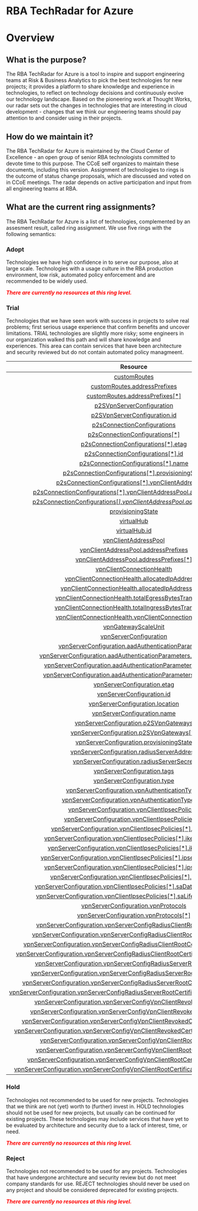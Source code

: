 
RBA TechRadar for Azure
=======================

# Overview

## What is the purpose?


The RBA TechRadar for Azure is a tool to inspire and support engineering teams at Risk & Business Analytics to pick the best technologies for new projects; it provides a platform to share knowledge and experience in technologies, to reflect on technology decisions and continuously evolve our technology landscape.  Based on the pioneering work at Thought Works, our radar sets out the changes in technologies that are interesting in cloud development - changes that we think our engineering teams should pay attention to and consider using in their projects.
## How do we maintain it?


The RBA TechRadar for Azure is maintained by the Cloud Center of Excellence - an open group of senior RBA technologists committed to devote time to this purpose.  The CCoE self organizes to maintain these documents, including this version.  Assignment of technologies to rings is the outcome of status change proposals, which are discussed and voted on in CCoE meetings.  The radar depends on active participation and input from all engineering teams at RBA.
## What are the current ring assignments?


The RBA TechRadar for Azure is a list of technologies, complemented by an assesment result, called ring assignment.  We use five rings with the following semantics:
### Adopt


Technologies we have high confidence in to serve our purpose, also at large scale.  Technologies with a usage culture in the RBA production environment, low risk, automated policy enforcement and are recommended to be widely used.  
  
***<font color="red"> There are currently no resources at this ring level. </font>***
### Trial


Technologies that we have seen work with success in projects to solve real problems;  first serious usage experience that confirm benefits and uncover limitations.  TRIAL technologies are slightly more risky; some engineers in our organization walked this path and will share knowledge and experiences.  This area can contain services that have been architecture and security reviewed but do not contain automated policy managmeent.  

|Resource|Description|Path|Status|
| :---: | :---: | :---: | :---: |
|[customRoutes](https://github.com/openrba/python-azure-techradar/blob/master/Microsoft.Network/p2sVpnGateways/customRoutes)|UNKNOWN|Microsoft.Network/p2sVpnGateways/customRoutes|TRIAL|
|[customRoutes.addressPrefixes](https://github.com/openrba/python-azure-techradar/blob/master/Microsoft.Network/p2sVpnGateways/customRoutes.addressPrefixes)|UNKNOWN|Microsoft.Network/p2sVpnGateways/customRoutes.addressPrefixes|TRIAL|
|[customRoutes.addressPrefixes[*]](https://github.com/openrba/python-azure-techradar/blob/master/Microsoft.Network/p2sVpnGateways/customRoutes.addressPrefixes[*])|UNKNOWN|Microsoft.Network/p2sVpnGateways/customRoutes.addressPrefixes[*]|TRIAL|
|[p2SVpnServerConfiguration](https://github.com/openrba/python-azure-techradar/blob/master/Microsoft.Network/p2sVpnGateways/p2SVpnServerConfiguration)|UNKNOWN|Microsoft.Network/p2sVpnGateways/p2SVpnServerConfiguration|TRIAL|
|[p2SVpnServerConfiguration.id](https://github.com/openrba/python-azure-techradar/blob/master/Microsoft.Network/p2sVpnGateways/p2SVpnServerConfiguration.id)|UNKNOWN|Microsoft.Network/p2sVpnGateways/p2SVpnServerConfiguration.id|TRIAL|
|[p2sConnectionConfigurations](https://github.com/openrba/python-azure-techradar/blob/master/Microsoft.Network/p2sVpnGateways/p2sConnectionConfigurations)|UNKNOWN|Microsoft.Network/p2sVpnGateways/p2sConnectionConfigurations|TRIAL|
|[p2sConnectionConfigurations[*]](https://github.com/openrba/python-azure-techradar/blob/master/Microsoft.Network/p2sVpnGateways/p2sConnectionConfigurations[*])|UNKNOWN|Microsoft.Network/p2sVpnGateways/p2sConnectionConfigurations[*]|TRIAL|
|[p2sConnectionConfigurations[*].etag](https://github.com/openrba/python-azure-techradar/blob/master/Microsoft.Network/p2sVpnGateways/p2sConnectionConfigurations[*].etag)|UNKNOWN|Microsoft.Network/p2sVpnGateways/p2sConnectionConfigurations[*].etag|TRIAL|
|[p2sConnectionConfigurations[*].id](https://github.com/openrba/python-azure-techradar/blob/master/Microsoft.Network/p2sVpnGateways/p2sConnectionConfigurations[*].id)|UNKNOWN|Microsoft.Network/p2sVpnGateways/p2sConnectionConfigurations[*].id|TRIAL|
|[p2sConnectionConfigurations[*].name](https://github.com/openrba/python-azure-techradar/blob/master/Microsoft.Network/p2sVpnGateways/p2sConnectionConfigurations[*].name)|UNKNOWN|Microsoft.Network/p2sVpnGateways/p2sConnectionConfigurations[*].name|TRIAL|
|[p2sConnectionConfigurations[*].provisioningState](https://github.com/openrba/python-azure-techradar/blob/master/Microsoft.Network/p2sVpnGateways/p2sConnectionConfigurations[*].provisioningState)|UNKNOWN|Microsoft.Network/p2sVpnGateways/p2sConnectionConfigurations[*].provisioningState|TRIAL|
|[p2sConnectionConfigurations[*].vpnClientAddressPool](https://github.com/openrba/python-azure-techradar/blob/master/Microsoft.Network/p2sVpnGateways/p2sConnectionConfigurations[*].vpnClientAddressPool)|UNKNOWN|Microsoft.Network/p2sVpnGateways/p2sConnectionConfigurations[*].vpnClientAddressPool|TRIAL|
|[p2sConnectionConfigurations[*].vpnClientAddressPool.addressPrefixes](https://github.com/openrba/python-azure-techradar/blob/master/Microsoft.Network/p2sVpnGateways/p2sConnectionConfigurations[*].vpnClientAddressPool.addressPrefixes)|UNKNOWN|Microsoft.Network/p2sVpnGateways/p2sConnectionConfigurations[*].vpnClientAddressPool.addressPrefixes|TRIAL|
|[p2sConnectionConfigurations[*].vpnClientAddressPool.addressPrefixes[*]](https://github.com/openrba/python-azure-techradar/blob/master/Microsoft.Network/p2sVpnGateways/p2sConnectionConfigurations[*].vpnClientAddressPool.addressPrefixes[*])|UNKNOWN|Microsoft.Network/p2sVpnGateways/p2sConnectionConfigurations[*].vpnClientAddressPool.addressPrefixes[*]|TRIAL|
|[provisioningState](https://github.com/openrba/python-azure-techradar/blob/master/Microsoft.Network/p2sVpnGateways/provisioningState)|UNKNOWN|Microsoft.Network/p2sVpnGateways/provisioningState|TRIAL|
|[virtualHub](https://github.com/openrba/python-azure-techradar/blob/master/Microsoft.Network/p2sVpnGateways/virtualHub)|UNKNOWN|Microsoft.Network/p2sVpnGateways/virtualHub|TRIAL|
|[virtualHub.id](https://github.com/openrba/python-azure-techradar/blob/master/Microsoft.Network/p2sVpnGateways/virtualHub.id)|UNKNOWN|Microsoft.Network/p2sVpnGateways/virtualHub.id|TRIAL|
|[vpnClientAddressPool](https://github.com/openrba/python-azure-techradar/blob/master/Microsoft.Network/p2sVpnGateways/vpnClientAddressPool)|UNKNOWN|Microsoft.Network/p2sVpnGateways/vpnClientAddressPool|TRIAL|
|[vpnClientAddressPool.addressPrefixes](https://github.com/openrba/python-azure-techradar/blob/master/Microsoft.Network/p2sVpnGateways/vpnClientAddressPool.addressPrefixes)|UNKNOWN|Microsoft.Network/p2sVpnGateways/vpnClientAddressPool.addressPrefixes|TRIAL|
|[vpnClientAddressPool.addressPrefixes[*]](https://github.com/openrba/python-azure-techradar/blob/master/Microsoft.Network/p2sVpnGateways/vpnClientAddressPool.addressPrefixes[*])|UNKNOWN|Microsoft.Network/p2sVpnGateways/vpnClientAddressPool.addressPrefixes[*]|TRIAL|
|[vpnClientConnectionHealth](https://github.com/openrba/python-azure-techradar/blob/master/Microsoft.Network/p2sVpnGateways/vpnClientConnectionHealth)|UNKNOWN|Microsoft.Network/p2sVpnGateways/vpnClientConnectionHealth|TRIAL|
|[vpnClientConnectionHealth.allocatedIpAddresses](https://github.com/openrba/python-azure-techradar/blob/master/Microsoft.Network/p2sVpnGateways/vpnClientConnectionHealth.allocatedIpAddresses)|UNKNOWN|Microsoft.Network/p2sVpnGateways/vpnClientConnectionHealth.allocatedIpAddresses|TRIAL|
|[vpnClientConnectionHealth.allocatedIpAddresses[*]](https://github.com/openrba/python-azure-techradar/blob/master/Microsoft.Network/p2sVpnGateways/vpnClientConnectionHealth.allocatedIpAddresses[*])|UNKNOWN|Microsoft.Network/p2sVpnGateways/vpnClientConnectionHealth.allocatedIpAddresses[*]|TRIAL|
|[vpnClientConnectionHealth.totalEgressBytesTransferred](https://github.com/openrba/python-azure-techradar/blob/master/Microsoft.Network/p2sVpnGateways/vpnClientConnectionHealth.totalEgressBytesTransferred)|UNKNOWN|Microsoft.Network/p2sVpnGateways/vpnClientConnectionHealth.totalEgressBytesTransferred|TRIAL|
|[vpnClientConnectionHealth.totalIngressBytesTransferred](https://github.com/openrba/python-azure-techradar/blob/master/Microsoft.Network/p2sVpnGateways/vpnClientConnectionHealth.totalIngressBytesTransferred)|UNKNOWN|Microsoft.Network/p2sVpnGateways/vpnClientConnectionHealth.totalIngressBytesTransferred|TRIAL|
|[vpnClientConnectionHealth.vpnClientConnectionsCount](https://github.com/openrba/python-azure-techradar/blob/master/Microsoft.Network/p2sVpnGateways/vpnClientConnectionHealth.vpnClientConnectionsCount)|UNKNOWN|Microsoft.Network/p2sVpnGateways/vpnClientConnectionHealth.vpnClientConnectionsCount|TRIAL|
|[vpnGatewayScaleUnit](https://github.com/openrba/python-azure-techradar/blob/master/Microsoft.Network/p2sVpnGateways/vpnGatewayScaleUnit)|UNKNOWN|Microsoft.Network/p2sVpnGateways/vpnGatewayScaleUnit|TRIAL|
|[vpnServerConfiguration](https://github.com/openrba/python-azure-techradar/blob/master/Microsoft.Network/p2sVpnGateways/vpnServerConfiguration)|UNKNOWN|Microsoft.Network/p2sVpnGateways/vpnServerConfiguration|TRIAL|
|[vpnServerConfiguration.aadAuthenticationParameters](https://github.com/openrba/python-azure-techradar/blob/master/Microsoft.Network/p2sVpnGateways/vpnServerConfiguration.aadAuthenticationParameters)|UNKNOWN|Microsoft.Network/p2sVpnGateways/vpnServerConfiguration.aadAuthenticationParameters|TRIAL|
|[vpnServerConfiguration.aadAuthenticationParameters.aadAudience](https://github.com/openrba/python-azure-techradar/blob/master/Microsoft.Network/p2sVpnGateways/vpnServerConfiguration.aadAuthenticationParameters.aadAudience)|UNKNOWN|Microsoft.Network/p2sVpnGateways/vpnServerConfiguration.aadAuthenticationParameters.aadAudience|TRIAL|
|[vpnServerConfiguration.aadAuthenticationParameters.aadIssuer](https://github.com/openrba/python-azure-techradar/blob/master/Microsoft.Network/p2sVpnGateways/vpnServerConfiguration.aadAuthenticationParameters.aadIssuer)|UNKNOWN|Microsoft.Network/p2sVpnGateways/vpnServerConfiguration.aadAuthenticationParameters.aadIssuer|TRIAL|
|[vpnServerConfiguration.aadAuthenticationParameters.aadTenant](https://github.com/openrba/python-azure-techradar/blob/master/Microsoft.Network/p2sVpnGateways/vpnServerConfiguration.aadAuthenticationParameters.aadTenant)|UNKNOWN|Microsoft.Network/p2sVpnGateways/vpnServerConfiguration.aadAuthenticationParameters.aadTenant|TRIAL|
|[vpnServerConfiguration.etag](https://github.com/openrba/python-azure-techradar/blob/master/Microsoft.Network/p2sVpnGateways/vpnServerConfiguration.etag)|UNKNOWN|Microsoft.Network/p2sVpnGateways/vpnServerConfiguration.etag|TRIAL|
|[vpnServerConfiguration.id](https://github.com/openrba/python-azure-techradar/blob/master/Microsoft.Network/p2sVpnGateways/vpnServerConfiguration.id)|UNKNOWN|Microsoft.Network/p2sVpnGateways/vpnServerConfiguration.id|TRIAL|
|[vpnServerConfiguration.location](https://github.com/openrba/python-azure-techradar/blob/master/Microsoft.Network/p2sVpnGateways/vpnServerConfiguration.location)|UNKNOWN|Microsoft.Network/p2sVpnGateways/vpnServerConfiguration.location|TRIAL|
|[vpnServerConfiguration.name](https://github.com/openrba/python-azure-techradar/blob/master/Microsoft.Network/p2sVpnGateways/vpnServerConfiguration.name)|UNKNOWN|Microsoft.Network/p2sVpnGateways/vpnServerConfiguration.name|TRIAL|
|[vpnServerConfiguration.p2SVpnGateways](https://github.com/openrba/python-azure-techradar/blob/master/Microsoft.Network/p2sVpnGateways/vpnServerConfiguration.p2SVpnGateways)|UNKNOWN|Microsoft.Network/p2sVpnGateways/vpnServerConfiguration.p2SVpnGateways|TRIAL|
|[vpnServerConfiguration.p2SVpnGateways[*]](https://github.com/openrba/python-azure-techradar/blob/master/Microsoft.Network/p2sVpnGateways/vpnServerConfiguration.p2SVpnGateways[*])|UNKNOWN|Microsoft.Network/p2sVpnGateways/vpnServerConfiguration.p2SVpnGateways[*]|TRIAL|
|[vpnServerConfiguration.provisioningState](https://github.com/openrba/python-azure-techradar/blob/master/Microsoft.Network/p2sVpnGateways/vpnServerConfiguration.provisioningState)|UNKNOWN|Microsoft.Network/p2sVpnGateways/vpnServerConfiguration.provisioningState|TRIAL|
|[vpnServerConfiguration.radiusServerAddress](https://github.com/openrba/python-azure-techradar/blob/master/Microsoft.Network/p2sVpnGateways/vpnServerConfiguration.radiusServerAddress)|UNKNOWN|Microsoft.Network/p2sVpnGateways/vpnServerConfiguration.radiusServerAddress|TRIAL|
|[vpnServerConfiguration.radiusServerSecret](https://github.com/openrba/python-azure-techradar/blob/master/Microsoft.Network/p2sVpnGateways/vpnServerConfiguration.radiusServerSecret)|UNKNOWN|Microsoft.Network/p2sVpnGateways/vpnServerConfiguration.radiusServerSecret|TRIAL|
|[vpnServerConfiguration.tags](https://github.com/openrba/python-azure-techradar/blob/master/Microsoft.Network/p2sVpnGateways/vpnServerConfiguration.tags)|UNKNOWN|Microsoft.Network/p2sVpnGateways/vpnServerConfiguration.tags|TRIAL|
|[vpnServerConfiguration.type](https://github.com/openrba/python-azure-techradar/blob/master/Microsoft.Network/p2sVpnGateways/vpnServerConfiguration.type)|UNKNOWN|Microsoft.Network/p2sVpnGateways/vpnServerConfiguration.type|TRIAL|
|[vpnServerConfiguration.vpnAuthenticationTypes](https://github.com/openrba/python-azure-techradar/blob/master/Microsoft.Network/p2sVpnGateways/vpnServerConfiguration.vpnAuthenticationTypes)|UNKNOWN|Microsoft.Network/p2sVpnGateways/vpnServerConfiguration.vpnAuthenticationTypes|TRIAL|
|[vpnServerConfiguration.vpnAuthenticationTypes[*]](https://github.com/openrba/python-azure-techradar/blob/master/Microsoft.Network/p2sVpnGateways/vpnServerConfiguration.vpnAuthenticationTypes[*])|UNKNOWN|Microsoft.Network/p2sVpnGateways/vpnServerConfiguration.vpnAuthenticationTypes[*]|TRIAL|
|[vpnServerConfiguration.vpnClientIpsecPolicies](https://github.com/openrba/python-azure-techradar/blob/master/Microsoft.Network/p2sVpnGateways/vpnServerConfiguration.vpnClientIpsecPolicies)|UNKNOWN|Microsoft.Network/p2sVpnGateways/vpnServerConfiguration.vpnClientIpsecPolicies|TRIAL|
|[vpnServerConfiguration.vpnClientIpsecPolicies[*]](https://github.com/openrba/python-azure-techradar/blob/master/Microsoft.Network/p2sVpnGateways/vpnServerConfiguration.vpnClientIpsecPolicies[*])|UNKNOWN|Microsoft.Network/p2sVpnGateways/vpnServerConfiguration.vpnClientIpsecPolicies[*]|TRIAL|
|[vpnServerConfiguration.vpnClientIpsecPolicies[*].dhGroup](https://github.com/openrba/python-azure-techradar/blob/master/Microsoft.Network/p2sVpnGateways/vpnServerConfiguration.vpnClientIpsecPolicies[*].dhGroup)|UNKNOWN|Microsoft.Network/p2sVpnGateways/vpnServerConfiguration.vpnClientIpsecPolicies[*].dhGroup|TRIAL|
|[vpnServerConfiguration.vpnClientIpsecPolicies[*].ikeEncryption](https://github.com/openrba/python-azure-techradar/blob/master/Microsoft.Network/p2sVpnGateways/vpnServerConfiguration.vpnClientIpsecPolicies[*].ikeEncryption)|UNKNOWN|Microsoft.Network/p2sVpnGateways/vpnServerConfiguration.vpnClientIpsecPolicies[*].ikeEncryption|TRIAL|
|[vpnServerConfiguration.vpnClientIpsecPolicies[*].ikeIntegrity](https://github.com/openrba/python-azure-techradar/blob/master/Microsoft.Network/p2sVpnGateways/vpnServerConfiguration.vpnClientIpsecPolicies[*].ikeIntegrity)|UNKNOWN|Microsoft.Network/p2sVpnGateways/vpnServerConfiguration.vpnClientIpsecPolicies[*].ikeIntegrity|TRIAL|
|[vpnServerConfiguration.vpnClientIpsecPolicies[*].ipsecEncryption](https://github.com/openrba/python-azure-techradar/blob/master/Microsoft.Network/p2sVpnGateways/vpnServerConfiguration.vpnClientIpsecPolicies[*].ipsecEncryption)|UNKNOWN|Microsoft.Network/p2sVpnGateways/vpnServerConfiguration.vpnClientIpsecPolicies[*].ipsecEncryption|TRIAL|
|[vpnServerConfiguration.vpnClientIpsecPolicies[*].ipsecIntegrity](https://github.com/openrba/python-azure-techradar/blob/master/Microsoft.Network/p2sVpnGateways/vpnServerConfiguration.vpnClientIpsecPolicies[*].ipsecIntegrity)|UNKNOWN|Microsoft.Network/p2sVpnGateways/vpnServerConfiguration.vpnClientIpsecPolicies[*].ipsecIntegrity|TRIAL|
|[vpnServerConfiguration.vpnClientIpsecPolicies[*].pfsGroup](https://github.com/openrba/python-azure-techradar/blob/master/Microsoft.Network/p2sVpnGateways/vpnServerConfiguration.vpnClientIpsecPolicies[*].pfsGroup)|UNKNOWN|Microsoft.Network/p2sVpnGateways/vpnServerConfiguration.vpnClientIpsecPolicies[*].pfsGroup|TRIAL|
|[vpnServerConfiguration.vpnClientIpsecPolicies[*].saDataSizeKilobytes](https://github.com/openrba/python-azure-techradar/blob/master/Microsoft.Network/p2sVpnGateways/vpnServerConfiguration.vpnClientIpsecPolicies[*].saDataSizeKilobytes)|UNKNOWN|Microsoft.Network/p2sVpnGateways/vpnServerConfiguration.vpnClientIpsecPolicies[*].saDataSizeKilobytes|TRIAL|
|[vpnServerConfiguration.vpnClientIpsecPolicies[*].saLifeTimeSeconds](https://github.com/openrba/python-azure-techradar/blob/master/Microsoft.Network/p2sVpnGateways/vpnServerConfiguration.vpnClientIpsecPolicies[*].saLifeTimeSeconds)|UNKNOWN|Microsoft.Network/p2sVpnGateways/vpnServerConfiguration.vpnClientIpsecPolicies[*].saLifeTimeSeconds|TRIAL|
|[vpnServerConfiguration.vpnProtocols](https://github.com/openrba/python-azure-techradar/blob/master/Microsoft.Network/p2sVpnGateways/vpnServerConfiguration.vpnProtocols)|UNKNOWN|Microsoft.Network/p2sVpnGateways/vpnServerConfiguration.vpnProtocols|TRIAL|
|[vpnServerConfiguration.vpnProtocols[*]](https://github.com/openrba/python-azure-techradar/blob/master/Microsoft.Network/p2sVpnGateways/vpnServerConfiguration.vpnProtocols[*])|UNKNOWN|Microsoft.Network/p2sVpnGateways/vpnServerConfiguration.vpnProtocols[*]|TRIAL|
|[vpnServerConfiguration.vpnServerConfigRadiusClientRootCertificates](https://github.com/openrba/python-azure-techradar/blob/master/Microsoft.Network/p2sVpnGateways/vpnServerConfiguration.vpnServerConfigRadiusClientRootCertificates)|UNKNOWN|Microsoft.Network/p2sVpnGateways/vpnServerConfiguration.vpnServerConfigRadiusClientRootCertificates|TRIAL|
|[vpnServerConfiguration.vpnServerConfigRadiusClientRootCertificates[*]](https://github.com/openrba/python-azure-techradar/blob/master/Microsoft.Network/p2sVpnGateways/vpnServerConfiguration.vpnServerConfigRadiusClientRootCertificates[*])|UNKNOWN|Microsoft.Network/p2sVpnGateways/vpnServerConfiguration.vpnServerConfigRadiusClientRootCertificates[*]|TRIAL|
|[vpnServerConfiguration.vpnServerConfigRadiusClientRootCertificates[*].name](https://github.com/openrba/python-azure-techradar/blob/master/Microsoft.Network/p2sVpnGateways/vpnServerConfiguration.vpnServerConfigRadiusClientRootCertificates[*].name)|UNKNOWN|Microsoft.Network/p2sVpnGateways/vpnServerConfiguration.vpnServerConfigRadiusClientRootCertificates[*].name|TRIAL|
|[vpnServerConfiguration.vpnServerConfigRadiusClientRootCertificates[*].thumbprint](https://github.com/openrba/python-azure-techradar/blob/master/Microsoft.Network/p2sVpnGateways/vpnServerConfiguration.vpnServerConfigRadiusClientRootCertificates[*].thumbprint)|UNKNOWN|Microsoft.Network/p2sVpnGateways/vpnServerConfiguration.vpnServerConfigRadiusClientRootCertificates[*].thumbprint|TRIAL|
|[vpnServerConfiguration.vpnServerConfigRadiusServerRootCertificates](https://github.com/openrba/python-azure-techradar/blob/master/Microsoft.Network/p2sVpnGateways/vpnServerConfiguration.vpnServerConfigRadiusServerRootCertificates)|UNKNOWN|Microsoft.Network/p2sVpnGateways/vpnServerConfiguration.vpnServerConfigRadiusServerRootCertificates|TRIAL|
|[vpnServerConfiguration.vpnServerConfigRadiusServerRootCertificates[*]](https://github.com/openrba/python-azure-techradar/blob/master/Microsoft.Network/p2sVpnGateways/vpnServerConfiguration.vpnServerConfigRadiusServerRootCertificates[*])|UNKNOWN|Microsoft.Network/p2sVpnGateways/vpnServerConfiguration.vpnServerConfigRadiusServerRootCertificates[*]|TRIAL|
|[vpnServerConfiguration.vpnServerConfigRadiusServerRootCertificates[*].name](https://github.com/openrba/python-azure-techradar/blob/master/Microsoft.Network/p2sVpnGateways/vpnServerConfiguration.vpnServerConfigRadiusServerRootCertificates[*].name)|UNKNOWN|Microsoft.Network/p2sVpnGateways/vpnServerConfiguration.vpnServerConfigRadiusServerRootCertificates[*].name|TRIAL|
|[vpnServerConfiguration.vpnServerConfigRadiusServerRootCertificates[*].publicCertData](https://github.com/openrba/python-azure-techradar/blob/master/Microsoft.Network/p2sVpnGateways/vpnServerConfiguration.vpnServerConfigRadiusServerRootCertificates[*].publicCertData)|UNKNOWN|Microsoft.Network/p2sVpnGateways/vpnServerConfiguration.vpnServerConfigRadiusServerRootCertificates[*].publicCertData|TRIAL|
|[vpnServerConfiguration.vpnServerConfigVpnClientRevokedCertificates](https://github.com/openrba/python-azure-techradar/blob/master/Microsoft.Network/p2sVpnGateways/vpnServerConfiguration.vpnServerConfigVpnClientRevokedCertificates)|UNKNOWN|Microsoft.Network/p2sVpnGateways/vpnServerConfiguration.vpnServerConfigVpnClientRevokedCertificates|TRIAL|
|[vpnServerConfiguration.vpnServerConfigVpnClientRevokedCertificates[*]](https://github.com/openrba/python-azure-techradar/blob/master/Microsoft.Network/p2sVpnGateways/vpnServerConfiguration.vpnServerConfigVpnClientRevokedCertificates[*])|UNKNOWN|Microsoft.Network/p2sVpnGateways/vpnServerConfiguration.vpnServerConfigVpnClientRevokedCertificates[*]|TRIAL|
|[vpnServerConfiguration.vpnServerConfigVpnClientRevokedCertificates[*].name](https://github.com/openrba/python-azure-techradar/blob/master/Microsoft.Network/p2sVpnGateways/vpnServerConfiguration.vpnServerConfigVpnClientRevokedCertificates[*].name)|UNKNOWN|Microsoft.Network/p2sVpnGateways/vpnServerConfiguration.vpnServerConfigVpnClientRevokedCertificates[*].name|TRIAL|
|[vpnServerConfiguration.vpnServerConfigVpnClientRevokedCertificates[*].thumbprint](https://github.com/openrba/python-azure-techradar/blob/master/Microsoft.Network/p2sVpnGateways/vpnServerConfiguration.vpnServerConfigVpnClientRevokedCertificates[*].thumbprint)|UNKNOWN|Microsoft.Network/p2sVpnGateways/vpnServerConfiguration.vpnServerConfigVpnClientRevokedCertificates[*].thumbprint|TRIAL|
|[vpnServerConfiguration.vpnServerConfigVpnClientRootCertificates](https://github.com/openrba/python-azure-techradar/blob/master/Microsoft.Network/p2sVpnGateways/vpnServerConfiguration.vpnServerConfigVpnClientRootCertificates)|UNKNOWN|Microsoft.Network/p2sVpnGateways/vpnServerConfiguration.vpnServerConfigVpnClientRootCertificates|TRIAL|
|[vpnServerConfiguration.vpnServerConfigVpnClientRootCertificates[*]](https://github.com/openrba/python-azure-techradar/blob/master/Microsoft.Network/p2sVpnGateways/vpnServerConfiguration.vpnServerConfigVpnClientRootCertificates[*])|UNKNOWN|Microsoft.Network/p2sVpnGateways/vpnServerConfiguration.vpnServerConfigVpnClientRootCertificates[*]|TRIAL|
|[vpnServerConfiguration.vpnServerConfigVpnClientRootCertificates[*].name](https://github.com/openrba/python-azure-techradar/blob/master/Microsoft.Network/p2sVpnGateways/vpnServerConfiguration.vpnServerConfigVpnClientRootCertificates[*].name)|UNKNOWN|Microsoft.Network/p2sVpnGateways/vpnServerConfiguration.vpnServerConfigVpnClientRootCertificates[*].name|TRIAL|
|[vpnServerConfiguration.vpnServerConfigVpnClientRootCertificates[*].publicCertData](https://github.com/openrba/python-azure-techradar/blob/master/Microsoft.Network/p2sVpnGateways/vpnServerConfiguration.vpnServerConfigVpnClientRootCertificates[*].publicCertData)|UNKNOWN|Microsoft.Network/p2sVpnGateways/vpnServerConfiguration.vpnServerConfigVpnClientRootCertificates[*].publicCertData|TRIAL|

### Hold


Technologies not recommended to be used for new projects. Technologies that we think are not (yet) worth to (further) invest in.  HOLD technologies should not be used for new projects, but usually can be continued for existing projects.  These technologies may include services that have yet to be evaluated by architecture and security due to a lack of interest, time, or need.  
  
***<font color="red"> There are currently no resources at this ring level. </font>***
### Reject


Technologies not recommended to be used for any projects. Technologies that have undergone architecture and security review but do not meet company standards for use.  REJECT technologies should never be used on any project and should be considered deprecated for existing projects.  
  
***<font color="red"> There are currently no resources at this ring level. </font>***